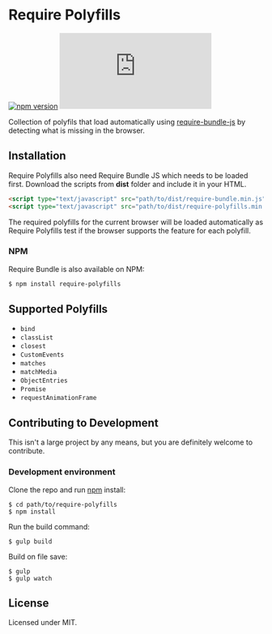 # Require Polyfills

[![npm version](https://badge.fury.io/js/require-polyfills.svg)](https://badge.fury.io/js/require-polyfills)
[![DragsterJS gzip size](http://img.badgesize.io/https://raw.githubusercontent.com/fluidweb-co/require-polyfills/master/dist/require-polyfills.min.js?compression=gzip
)](https://raw.githubusercontent.com/fluidweb-co/require-polyfills/master/dist/require-bundle.min.js)

Collection of polyfils that load automatically using [require-bundle-js](https://github.com/fluidweb-co/require-bundle-js) by detecting what is missing in the browser.

## Installation

Require Polyfills also need Require Bundle JS which needs to be loaded first. Download the scripts from __dist__ folder and include it in your HTML.

```html
<script type="text/javascript" src="path/to/dist/require-bundle.min.js"></script>
<script type="text/javascript" src="path/to/dist/require-polyfills.min.js"></script>
```

The required polyfills for the current browser will be loaded automatically as Require Polyfills test if the browser supports the feature for each polyfill.

### NPM

Require Bundle is also available on NPM:

```sh
$ npm install require-polyfills
```



## Supported Polyfills

- `bind`
- `classList`
- `closest`
- `CustomEvents`
- `matches`
- `matchMedia`
- `ObjectEntries`
- `Promise`
- `requestAnimationFrame`




## Contributing to Development

This isn't a large project by any means, but you are definitely welcome to contribute.

### Development environment

Clone the repo and run [npm](http://npmjs.org/) install:

```
$ cd path/to/require-polyfills
$ npm install
```

Run the build command:

```
$ gulp build
```

Build on file save:

```
$ gulp
$ gulp watch
```


## License

Licensed under MIT.
